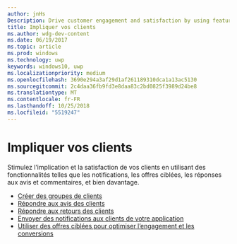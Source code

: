 ```yaml
---
author: jnHs
Description: Drive customer engagement and satisfaction by using features like notifications, targeted offers, responding to reviews and feedback, and more.
title: Impliquer vos clients
ms.author: wdg-dev-content
ms.date: 06/19/2017
ms.topic: article
ms.prod: windows
ms.technology: uwp
keywords: windows10, uwp
ms.localizationpriority: medium
ms.openlocfilehash: 3690e294a3af29d1af261189310dca1a13ac5130
ms.sourcegitcommit: 2c4daa36fb9fd3e8daa83c2bd0825f3989d24be8
ms.translationtype: MT
ms.contentlocale: fr-FR
ms.lasthandoff: 10/25/2018
ms.locfileid: "5519247"
---
```

# <a name="engage-with-your-customers"></a>Impliquer vos clients

Stimulez l’implication et la satisfaction de vos clients en utilisant des fonctionnalités telles que les notifications, les offres ciblées, les réponses aux avis et commentaires, et bien davantage.

-   [Créer des groupes de clients](create-customer-groups.md)
-   [Répondre aux avis des clients](respond-to-customer-reviews.md)
-   [Répondre aux retours des clients](respond-to-customer-feedback.md)
-   [Envoyer des notifications aux clients de votre application](send-push-notifications-to-your-apps-customers.md)
-   [Utiliser des offres ciblées pour optimiser l’engagement et les conversions](use-targeted-offers-to-maximize-engagement-and-conversions.md)

 
